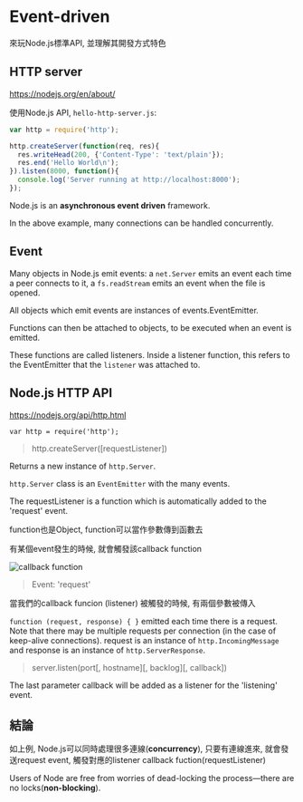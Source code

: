 # Event-driven

來玩Node.js標準API, 並理解其開發方式特色 

## HTTP server 

https://nodejs.org/en/about/

使用Node.js API,  `hello-http-server.js`:

``` js
var http = require('http');

http.createServer(function(req, res){
  res.writeHead(200, {'Content-Type': 'text/plain'});
  res.end('Hello World\n');
}).listen(8000, function(){
  console.log('Server running at http://localhost:8000');
});
```

Node.js is an **asynchronous event driven** framework. 

In the above example, many connections can be handled concurrently.


## Event 

Many objects in Node.js emit events: a `net.Server` emits an event each time a peer connects to it, a `fs.readStream` emits an event when the file is opened. 

All objects which emit events are instances of events.EventEmitter. 

Functions can then be attached to objects, to be executed when an event is emitted. 

These functions are called listeners. Inside a listener function, this refers to the EventEmitter that the `listener` was attached to.

## Node.js HTTP API 

https://nodejs.org/api/http.html

`var http = require('http');`

> http.createServer([requestListener])

Returns a new instance of `http.Server`.

`http.Server` class is an `EventEmitter` with the many events.

The requestListener is a function which is automatically added to the 'request' event.

function也是Object, function可以當作參數傳到函數去

有某個event發生的時候, 就會觸發該callback function

![callback function](https://upload.wikimedia.org/wikipedia/commons/thumb/d/d4/Callback-notitle.svg/740px-Callback-notitle.svg.png)

> Event: 'request'

當我們的callback funcion (listener) 被觸發的時候, 有兩個參數被傳入

`function (request, response) { }` emitted each time there is a request. Note that there may be multiple requests per connection (in the case of keep-alive connections). request is an instance of `http.IncomingMessage` and response is an instance of `http.ServerResponse`.

> server.listen(port[, hostname][, backlog][, callback])

The last parameter callback will be added as a listener for the 'listening' event.

## 結論

如上例, Node.js可以同時處理很多連線(**concurrency**), 只要有連線進來, 就會發送request event, 觸發對應的listener callback fuction(requestListener)

Users of Node are free from worries of dead-locking the process—there are no locks(**non-blocking**).




